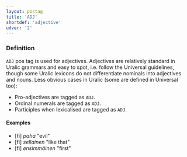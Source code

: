 ```yaml
---
layout: postag
title: 'ADJ'
shortdef: 'adjective'
udver: '2'
---
```


### Definition

`ADJ` pos tag is used for adjectives. Adjectives are relatively standard
in Uralic grammars and easy to spot, i.e. follow the Universal guidelines,
though some Uralic lexicons do not differentiate nominals into adjectives and
nouns. Less obvious cases in Uralic (some are defined in Universal too):

* Pro-adjectives are tagged as `ADJ`.
* Ordinal numerals are tagged as `ADJ`.
* Participles when lexicalised are tagged as `ADJ`.

#### Examples

* [fi] _paha_ "evil"
* [fi] _sellainen_ "like that"
* [fi] _ensimmäinen_ "first"

<!-- Interlanguage links updated Pá kvě 14 11:08:17 CEST 2021 -->
